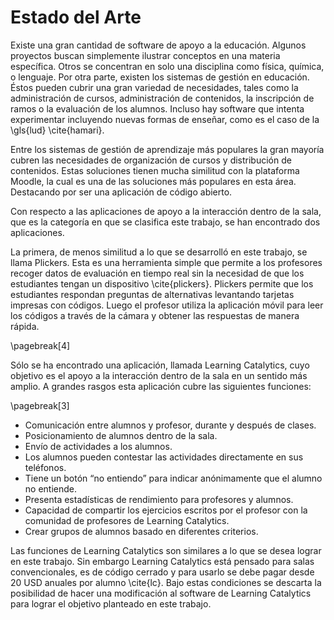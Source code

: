 Estado del Arte
===============

Existe una gran cantidad de software de apoyo a la
educación. Algunos proyectos buscan simplemente ilustrar
conceptos en una materia específica. Otros se concentran en
solo una disciplina como física, química, o lenguaje. Por
otra parte, existen los sistemas de gestión en educación.
Éstos pueden cubrir una gran variedad de necesidades, tales
como la administración de cursos, administración de
contenidos, la inscripción de ramos o la evaluación de los
alumnos. Incluso hay software que intenta experimentar
incluyendo nuevas formas de enseñar, como es el caso de la
\gls{lud} \cite{hamari}.

Entre los sistemas de gestión de aprendizaje más populares
la gran mayoría cubren las necesidades de organización de
cursos y distribución de contenidos. Estas soluciones tienen
mucha similitud con la plataforma Moodle, la cual es una de
las soluciones más populares en esta área. Destacando por
ser una aplicación de código abierto.

Con respecto a las aplicaciones de apoyo a la interacción
dentro de la sala, que es la categoría en que se clasifica
este trabajo, se han encontrado dos aplicaciones.

La primera, de menos similitud a lo que se desarrolló en
este trabajo, se llama Plickers. Esta es una herramienta
simple que permite a los profesores recoger datos de
evaluación en tiempo real sin la necesidad de que los
estudiantes tengan un dispositivo \cite{plickers}. Plickers
permite que los estudiantes respondan preguntas de
alternativas levantando tarjetas impresas con códigos. Luego
el profesor utiliza la aplicación móvil para leer los
códigos a través de la cámara y obtener las respuestas de
manera rápida.

\pagebreak[4]

Sólo se ha encontrado una aplicación, llamada Learning
Catalytics, cuyo objetivo es el apoyo a la interacción
dentro de la sala en un sentido más amplio. A grandes
rasgos esta aplicación cubre las siguientes funciones:

\pagebreak[3]

-   Comunicación entre alumnos y profesor, durante y después
    de clases.
-   Posicionamiento de alumnos dentro de la sala.
-   Envío de actividades a los alumnos.
-   Los alumnos pueden contestar las actividades
    directamente en sus teléfonos.
-   Tiene un botón “no entiendo” para indicar anónimamente
    que el alumno no entiende.
-   Presenta estadísticas de rendimiento para profesores y
    alumnos.
-   Capacidad de compartir los ejercicios escritos por el
    profesor con la comunidad de profesores de Learning
    Catalytics.
-   Crear grupos de alumnos basado en diferentes criterios.

Las funciones de Learning Catalytics son similares a lo que
se desea lograr en este trabajo. Sin embargo Learning
Catalytics está pensado para salas convencionales, es de
código cerrado y para usarlo se debe pagar desde 20 USD
anuales por alumno \cite{lc}. Bajo estas condiciones se
descarta la posibilidad de hacer una modificación al
software de Learning Catalytics para lograr el objetivo
planteado en este trabajo.
